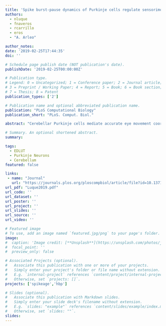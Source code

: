 ```yaml
---
title: 'Spike burst-pause dynamics of Purkinje cells regulate sensorimotor adaptation'
authors:
  - nluque
  - fnaveros
  - rcarrillo
  - eros
  - "A. Arleo"

author_notes:
date: '2019-02-25T17:44:35'
doi: ''

# Schedule page publish date (NOT publication's date).
publishDate: '2019-02-25T00:00:00Z'

# Publication type.
# Legend: 0 = Uncategorized; 1 = Conference paper; 2 = Journal article;
# 3 = Preprint / Working Paper; 4 = Report; 5 = Book; 6 = Book section;
# 7 = Thesis; 8 = Patent
publication_types: ['2']

# Publication name and optional abbreviated publication name.
publication: "PLoS Computational Biology"
publication_short: "PLoS. Comput. Biol."

abstract: "Cerebellar Purkinje cells mediate accurate eye movement coordination. However, it remains unclear how oculomotor adaptation depends on the interplay between the characteristic Purkinje cell response patterns, namely tonic, bursting, and spike pauses. Here, a spiking cerebellar model assesses the role of Purkinje cell firing patterns in vestibular ocular reflex (VOR) adaptation. The model captures the cerebellar microcircuit properties and it incorporates spike-based synaptic plasticity at multiple cerebellar sites. A detailed Purkinje cell model reproduces the three spike-firing patterns that are shown to regulate the cerebellar output. Our results suggest that pauses following Purkinje complex spikes (bursts) encode transient disinhibition of targeted medial vestibular nuclei, critically gating the vestibular signals conveyed by mossy fibres. This gating mechanism accounts for early and coarse VOR acquisition, prior to the late reflex consolidation. In addition, properly timed and sized Purkinje cell bursts allow the ratio between long-term depression and potentiation (LTD/LTP) to be finely shaped at mossy fibre-medial vestibular nuclei synapses, which optimises VOR consolidation. Tonic Purkinje cell firing maintains the consolidated VOR through time. Importantly, pauses are crucial to facilitate VOR phase-reversal learning, by reshaping previously learnt synaptic weight distributions. Altogether, these results predict that Purkinje spike burst-pause dynamics are instrumental to VOR learning and reversal adaptation."

# Summary. An optional shortened abstract.
summary:

tags:
  - EDLUT
  - Purkinje Neurons
  - Cerebellum
featured: false

links:
 - name: "Journal"
   url: "https://journals.plos.org/ploscompbiol/article/file?id=10.1371/journal.pcbi.1006298&type=printable"
url_pdf: "Luque2019.pdf"
url_code: ''
url_dataset: ''
url_poster: ''
url_project: ''
url_slides: ''
url_source: ''
url_video: ''

# Featured image
# To use, add an image named `featured.jpg/png` to your page's folder.
image:
#  caption: 'Image credit: [**Unsplash**](https://unsplash.com/photos/jdD8gXaTZsc)'
#  focal_point: ''
#  preview_only: false

# Associated Projects (optional).
#   Associate this publication with one or more of your projects.
#   Simply enter your project's folder or file name without extension.
#   E.g. `internal-project` references `content/project/internal-project/index.md`.
#   Otherwise, set `projects: []`.
projects: ['spikeage','hbp']

# Slides (optional).
#   Associate this publication with Markdown slides.
#   Simply enter your slide deck's filename without extension.
#   E.g. `slides: "example"` references `content/slides/example/index.md`.
#   Otherwise, set `slides: ""`.
slides:
---
```

